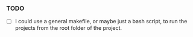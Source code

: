 ### TODO

- [ ] I could use a general makefile, or maybe just a bash script, to run the projects from the root folder of the project.
